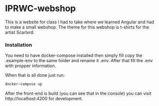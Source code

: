 # IPRWC-webshop
This is a website for class I had to take where we learned Angular and had to make
a small webshop. The theme for this webshop is t-shirts for the artist Scarlxrd.

### Installation
You need to have docker-compose installed then simply fill copy the .example-env
to the same folder and rename it .env. After that fill the .env with propper information.

When that is all done just run:
```bash
docker-compose up
```

After the front-end is build (you can see that in the console) you can visit http://localhost:4200 for development.
